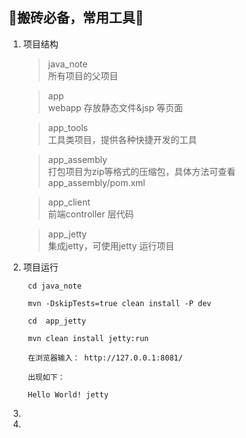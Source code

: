 :rocket:搬砖必备，常用工具:rocket:
--

1. 项目结构
	
	> java_note       
	> 所有项目的父项目

	> app	
	> webapp 存放静态文件&jsp 等页面

	> app_tools	    
	> 工具类项目，提供各种快捷开发的工具
	
	> app_assembly    
	> 打包项目为zip等格式的压缩包，具体方法可查看 app_assembly/pom.xml
	
	> app_client      
	> 前端controller 层代码
	
	> app_jetty       
	> 集成jetty，可使用jetty 运行项目

2. 项目运行

        cd java_note
    
        mvn -DskipTests=true clean install -P dev
    
        cd  app_jetty
        
        mvn clean install jetty:run
        
        在浏览器输入： http://127.0.0.1:8081/
    
        出现如下：
    
        Hello World! jetty

3. 
 
4.   